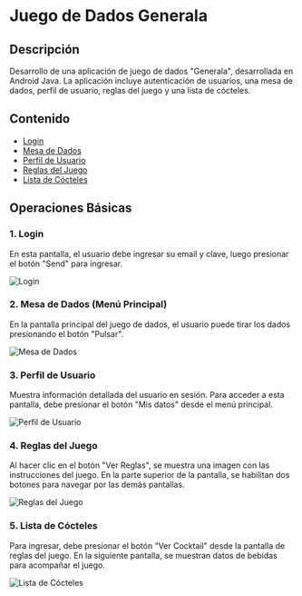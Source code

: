 # Juego de Dados Generala

## Descripción

Desarrollo de una aplicación de juego de dados "Generala", desarrollada en Android Java. La aplicación incluye autenticación de usuarios, una mesa de dados, perfil de usuario, reglas del juego y una lista de cócteles.

## Contenido

- [Login](#1-login)
- [Mesa de Dados](#2-mesa-de-dados-menú-principal)
- [Perfil de Usuario](#3-perfil-de-usuario)
- [Reglas del Juego](#4-reglas-del-juego)
- [Lista de Cócteles](#5-lista-de-cócteles)

## Operaciones Básicas

### 1. Login

En esta pantalla, el usuario debe ingresar su email y clave, luego presionar el botón "Send" para ingresar.

![Login](https://github.com/user-attachments/assets/cd0a64a5-93eb-4608-97bd-95cee9efbef0)

### 2. Mesa de Dados (Menú Principal)

En la pantalla principal del juego de dados, el usuario puede tirar los dados presionando el botón "Pulsar".

![Mesa de Dados](https://github.com/user-attachments/assets/49a0a474-9db3-4cb7-913a-02c5859ba7d2)

### 3. Perfil de Usuario

Muestra información detallada del usuario en sesión. Para acceder a esta pantalla, debe presionar el botón "Mis datos" desde el menú principal.

![Perfil de Usuario](https://github.com/user-attachments/assets/0059b938-cedb-4e2b-bacd-10128fea47fc)

### 4. Reglas del Juego

Al hacer clic en el botón "Ver Reglas", se muestra una imagen con las instrucciones del juego. En la parte superior de la pantalla, se habilitan dos botones para navegar por las demás pantallas.

![Reglas del Juego](https://github.com/user-attachments/assets/8128c3b7-e644-4233-b6a5-ad27d992846a)

### 5. Lista de Cócteles

Para ingresar, debe presionar el botón "Ver Cocktail" desde la pantalla de reglas del juego. En la siguiente pantalla, se muestran datos de bebidas para acompañar el juego.

![Lista de Cócteles](https://github.com/user-attachments/assets/12000ac7-0cb0-4c81-9624-c9348546385d)



